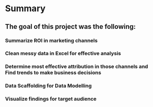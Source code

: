 # Summary

## The goal of this project was the following:
### Summarize ROI in marketing channels
### Clean messy data in Excel for effective analysis
### Determine most effective attribution in those channels and Find trends to make business decisions
### Data Scaffolding for Data Modelling
### Visualize findings for target audience
